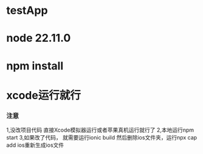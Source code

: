 # testApp
# node 22.11.0

# npm install

# xcode运行就行

###   注意
  1,没改项目代码 直接Xcode模拟器运行或者苹果真机运行就行了
  2,本地运行npm start
  3,如果改了代码， 就需要运行ionic build 然后删除ios文件夹，运行npx cap add ios重新生成ios文件
###


